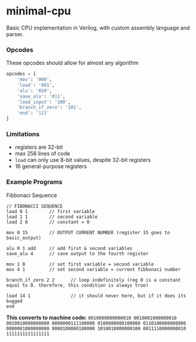 # minimal-cpu
Basic CPU implementation in Verilog, with custom assembly language and parser.



### Opcodes
These opcodes should allow for almost any algorithm
```python
opcodes = {
    'mov': '000',
    'load': '001',
    'alu': '010',
    'save_alu': '011',
    'load_input': '100',
    'branch_if_zero': '101',
    'end': '111' 
}
```



### Limitations
* registers are 32-bit
* max 256 lines of code
* `load` can only use 8-bit values, despite 32-bit registers
* 16 general-purpose registers

### Example Programs
Fibbonaci Sequence
```
// FIBONACCI SEQUENCE
load 0 1        // first variable
load 1 1        // second variable
load 2 0        // constant = 0

mov 0 15        // OUTPUT CURRENT NUMBER (register 15 goes to basic_output)

alu 0 1 add     // add first & second variables
save_alu 4      // save output to the fourth register

mov 1 0         // set first variable = second variable
mov 4 1         // set second variable = current fibbonaci number

branch_if_zero 2 2      // loop indefinitely (reg 0 is a constant equal to 0. therefore, this condition is always true)

load 14 1               // it should never here, but if it does its bugged
end
```
**This converts to machine code:** ```0010000000000010
0010001000000010
0010010000000000
0000000111100000
0100000000100000
0110100000000000
0000001000000000
0000100000100000
1010010000000100
0011110000000010
1111111111111111```
